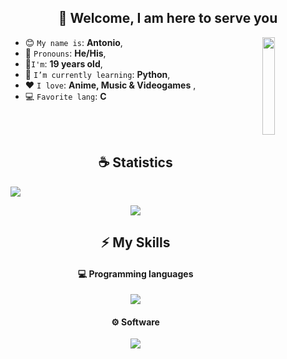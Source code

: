 <h2 align="center">👋 Welcome, I am here to serve you</h2>

<img align='right' src='https://github-readme-stats.vercel.app/api/top-langs/?username=AntoCreed777&theme=radical' width='20%'>  

* 😊 `My name is`: **Antonio**,
* 🫡 `Pronouns`: **He/His**,
* 🥸`I'm`: **19 years old**,
* 👾 `I’m currently learning`: **Python**,
* ❤️ `I love`: **Anime, Music & Videogames**  ,
* 💻 `Favorite lang`: **C**

<br/>
<br/>

<h2 align="center">☕ Statistics</h2>

![](https://github-readme-activity-graph.vercel.app/graph?username=AntoCreed777&theme=react-dark)

<p align="center">
    <img src="https://github-profile-trophy.vercel.app/?username=AntoCreed777&theme=tokyonight"/>
</p>

<h2 align="center">⚡ My Skills</h2>

<h4 align="center">💻 Programming languages</h4>

<p align="center">
  <a href="https://skillicons.dev">
    <img src="https://skillicons.dev/icons?i=c,java,py&perline=12" />
  </a>
</p>

<h4 align="center">⚙ Software</h4>

<p align="center">
  <a href="https://skillicons.dev">
    <img src="https://skillicons.dev/icons?i=git,github,vscode,idea,maven,bash,linux,arduino&perline=12" />
  </a>
</p>
